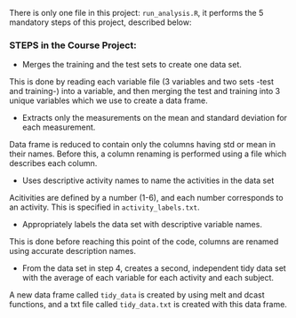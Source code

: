 

There is only one file in this project: `run_analysis.R`, it performs the 5 mandatory steps of this project, described below:

### STEPS in the Course Project:

- Merges the training and the test sets to create one data set. 

This is done by reading each variable file (3 variables and two sets -test and training-) into a variable, and then merging the test and training
into 3 unique variables which we use to create a data frame.

- Extracts only the measurements on the mean and standard deviation for each measurement. 

Data frame is reduced to contain only the columns having std or mean in their names. Before this, a column renaming is performed using a file which describes each column.

- Uses descriptive activity names to name the activities in the data set

Acitivities are defined by a number (1-6), and each number corresponds to an activity. This is specified in `activity_labels.txt`.

- Appropriately labels the data set with descriptive variable names. 

This is done before reaching this point of the code, columns are renamed using accurate description names. 

- From the data set in step 4, creates a second, independent tidy data set with the average of each variable for each activity and each subject.

A new data frame called `tidy_data` is created by using melt and dcast functions, and a txt file called `tidy_data.txt` is created with this data frame.


